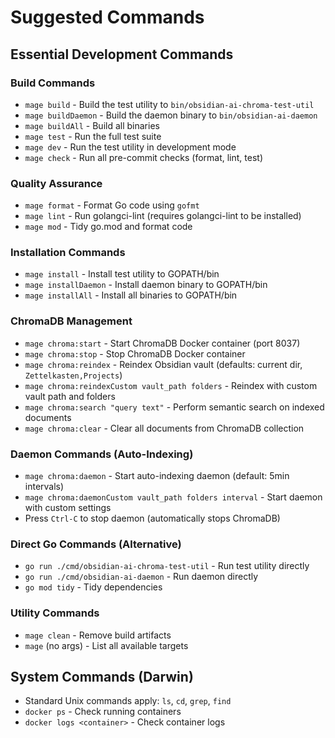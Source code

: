 # Suggested Commands

## Essential Development Commands

### Build Commands
- `mage build` - Build the test utility to `bin/obsidian-ai-chroma-test-util`
- `mage buildDaemon` - Build the daemon binary to `bin/obsidian-ai-daemon`
- `mage buildAll` - Build all binaries
- `mage test` - Run the full test suite
- `mage dev` - Run the test utility in development mode
- `mage check` - Run all pre-commit checks (format, lint, test)

### Quality Assurance
- `mage format` - Format Go code using `gofmt`
- `mage lint` - Run golangci-lint (requires golangci-lint to be installed)
- `mage mod` - Tidy go.mod and format code

### Installation Commands
- `mage install` - Install test utility to GOPATH/bin  
- `mage installDaemon` - Install daemon binary to GOPATH/bin
- `mage installAll` - Install all binaries to GOPATH/bin

### ChromaDB Management
- `mage chroma:start` - Start ChromaDB Docker container (port 8037)
- `mage chroma:stop` - Stop ChromaDB Docker container
- `mage chroma:reindex` - Reindex Obsidian vault (defaults: current dir, `Zettelkasten,Projects`)
- `mage chroma:reindexCustom vault_path folders` - Reindex with custom vault path and folders
- `mage chroma:search "query text"` - Perform semantic search on indexed documents
- `mage chroma:clear` - Clear all documents from ChromaDB collection

### Daemon Commands (Auto-Indexing)
- `mage chroma:daemon` - Start auto-indexing daemon (default: 5min intervals)
- `mage chroma:daemonCustom vault_path folders interval` - Start daemon with custom settings
- Press `Ctrl-C` to stop daemon (automatically stops ChromaDB)

### Direct Go Commands (Alternative)
- `go run ./cmd/obsidian-ai-chroma-test-util` - Run test utility directly
- `go run ./cmd/obsidian-ai-daemon` - Run daemon directly
- `go mod tidy` - Tidy dependencies

### Utility Commands
- `mage clean` - Remove build artifacts
- `mage` (no args) - List all available targets

## System Commands (Darwin)
- Standard Unix commands apply: `ls`, `cd`, `grep`, `find`
- `docker ps` - Check running containers
- `docker logs <container>` - Check container logs